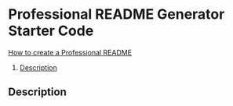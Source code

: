 # Professional README Generator Starter Code

[How to create a Professional README](https://coding-boot-camp.github.io/full-stack/github/professional-readme-guide)


1. [Description](#description)

## Description
